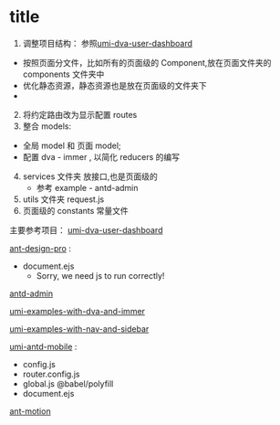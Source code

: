 # title

1. 调整项目结构：
   参照[umi-dva-user-dashboard](https://github.com/umijs/umi-dva-user-dashboard/blob/master/src/pages/users/models/users.js)

- 按照页面分文件，比如所有的页面级的 Component,放在页面文件夹的 components 文件夹中
- 优化静态资源，静态资源也是放在页面级的文件夹下
-

2. 将约定路由改为显示配置 routes
3. 整合 models:

- 全局 model 和 页面 model;
- 配置 dva - immer , 以简化 reducers 的编写

4. services 文件夹 放接口,也是页面级的
   - 参考 example - antd-admin
5. utils 文件夹 request.js
6. 页面级的 constants 常量文件

主要参考项目：
[umi-dva-user-dashboard](https://github.com/umijs/umi-dva-user-dashboard)

[ant-design-pro](https://github.com/ant-design/ant-design-pro)
:

- document.ejs
  - <noscript>Sorry, we need js to run correctly!</noscript>

[antd-admin](https://github.com/zuiidea/antd-admin)

[umi-examples-with-dva-and-immer](https://github.com/umijs/umi-examples/tree/master/with-dva-and-immer)

[umi-examples-with-nav-and-sidebar](https://github.com/umijs/umi-examples/tree/master/with-nav-and-sidebar)

[umi-antd-mobile](https://github.com/jinjinwa/umi-antd-mobile)
:

- config.js
- router.config.js
- global.js @babel/polyfill
- document.ejs

[ant-motion](https://github.com/ant-design/ant-motion)

